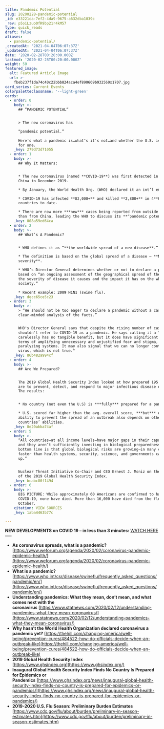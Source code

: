 ```yaml
---
title: Pandemic Potential
slug: 20200228-pandemic-potential
_id: e33221ca-7ef2-4da9-9675-a632dba1039c
_rev: p5oiLzuoOfR9bp21r4kM57
type: quick_reads
draft: false
aliases:
  - pandemic-potential/
_createdAt: '2021-04-04T06:07:37Z'
_updatedAt: '2021-04-04T06:07:37Z'
date: '2020-02-28T00:20:00.000Z'
lastmod: '2020-02-28T00:20:00.000Z'
weight: 50
featured_image:
  alt: Featured Article Image
  url: >-
    fbeb237f1da74c40c22bbb824aca4ef890669b932560x1707.jpg
card_series: Current Events
colorpaletteclassname: '--light-green'
cards:
  - order: 0
    body: >-
      ## “PANDEMIC POTENTIAL”


      > The new coronavirus has  

      “pandemic potential.”  
        
      Here’s what a pandemic is…what’s it’s not…and whether the U.S. is ready
      for one.
    _key: 279d73d71055
  - order: 1
    body: >-
      ## Why It Matters:


      * The new coronavirus (named **COVID-19**) was first detected in Wuhan,
      China in December 2019.

      * By January, the World Health Org. (WHO) declared it an int’l emergency.

      * COVID-19 has infected **82,000+** and killed **2,800+** in 4**0+**
      countries to date.

      * There are now more ***new*** cases being reported from outside of China
      than from China, leading the WHO to discuss its **“pandemic potential.”**
    _key: 008a59ed64ca
  - order: 2
    body: >-
      ## What’s A Pandemic?


      * WHO defines it as “**the worldwide spread of a new disease**.”

      * The definition is based on the global spread of a disease – **NOT its
      severity**.

      * WHO’s Director General determines whether or not to declare a pandemic
      based on “an ongoing assessment of the geographical spread of the virus,
      the severity of disease it causes and the impact it has on the whole
      society.”

      * Recent example: 2009 H1N1 (swine flu).
    _key: decc65ce5c23
  - order: 3
    body: >-
      > “We should not be too eager to declare a pandemic without a careful and
      clear-minded analysis of the facts.”


      WHO's Director General says that despite the rising number of cases, we
      shouldn't refer to COVID-19 as a pandemic. He says calling it a "pandemic
      carelessly has no tangible benefit, but it does have significant risk in
      terms of amplifying unnecessary and unjustified fear and stigma, and
      paralyzing systems. It may also signal that we can no longer contain the
      virus, which is not true."
    _key: 86b482a994cf
  - order: 4
    body: >-
      ## Are We Prepared?


      The 2019 Global Health Security Index looked at how prepared 195 countries
      are to prevent, detect, and respond to major infectious disease outbreaks.
      The results:


      * No country (not even the U.S) is ***fully*** prepared for a pandemic.

      * U.S. scored far higher than the avg. overall score, ***but*** our
      ability to prevent the spread of an outbreak also depends on other
      countries’ abilities.
    _key: 0e20abba74af
  - order: 5
    body: >-
      “All countries—at all income levels—have major gaps in their capabilities,
      and they aren’t sufficiently investing in biological preparedness…. The
      bottom line is that global biological risks are growing—in many cases
      faster than health systems, security, science, and governments can keep
      up.”


      Nuclear Threat Initiative Co-Chair and CEO Ernest J. Moniz on the results
      of the 2019 Global Health Security Index.
    _key: bcabc80f1494
  - order: 6
    body: >-
      BIG PICTURE: While approximately 60 Americans are confirmed to have
      COVID-19, none have died. More than 16,000 have died from the flu since
      October.
    citation: VIEW SOURCES
    _key: 1aba4463b77c

---
```

**NEW DEVELOPMENTS on COVID 19 – in less than 3 minutes:** [WATCH HERE](https://smarthernews.com/article/two-new-developments-on-the-new-coronavirus/)  
—–

* **As coronavirus spreads, what is a pandemic?**  
[https://www.weforum.org/agenda/2020/02/coronavirus-pandemic-epidemic-health/](https://www.weforum.org/agenda/2020/02/coronavirus-pandemic-epidemic-health/)
* **What is a pandemic?**  
[https://www.who.int/csr/disease/swineflu/frequently_asked_questions/pandemic/en/](https://www.who.int/csr/disease/swineflu/frequently_asked_questions/pandemic/en/)
* **Understanding pandemics: What they mean, don’t mean, and what comes next with the coronavirus** [https://www.statnews.com/2020/02/12/understanding-pandemics-what-they-mean-coronavirus/](https://www.statnews.com/2020/02/12/understanding-pandemics-what-they-mean-coronavirus/)
* **Why hasn’t the World Health Organization declared coronavirus a pandemic yet?** [https://thehill.com/changing-america/well-being/prevention-cures/484522-how-do-officials-decide-when-an-outbreak-like](https://thehill.com/changing-america/well-being/prevention-cures/484522-how-do-officials-decide-when-an-outbreak-like)
* **2019 Global Health Security Index**  
[https://www.ghsindex.org](https://www.ghsindex.org/)
* **Inaugural Global Health Security Index Finds No Country Is Prepared for Epidemics or Pandemics** [https://www.ghsindex.org/news/inaugural-global-health-security-index-finds-no-country-is-prepared-for-epidemics-or-pandemics/](https://www.ghsindex.org/news/inaugural-global-health-security-index-finds-no-country-is-prepared-for-epidemics-or-pandemics/)
* **2019-2020 U.S. Flu Season: Preliminary Burden Estimates**  
[https://www.cdc.gov/flu/about/burden/preliminary-in-season-estimates.htm](https://www.cdc.gov/flu/about/burden/preliminary-in-season-estimates.htm)